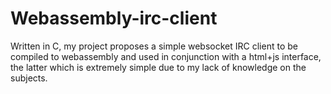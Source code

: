 # Webassembly-irc-client
Written in C, my project proposes a simple websocket IRC client to be compiled to webassembly and used in conjunction with a html+js interface, the latter which is extremely simple due to my lack of knowledge on the subjects.
